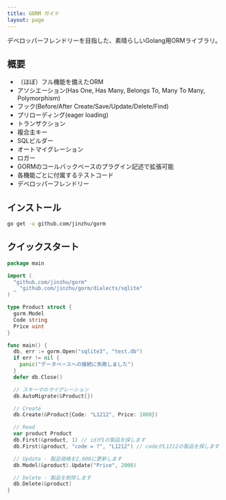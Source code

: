 ```yaml
---
title: GORM ガイド
layout: page
---
```

デベロッパーフレンドリーを目指した、素晴らしいGolang用ORMライブラリ。

## 概要

* （ほぼ）フル機能を備えたORM
* アソシエーション(Has One, Has Many, Belongs To, Many To Many, Polymorphism)
* フック(Before/After Create/Save/Update/Delete/Find)
* プリローディング(eager loading)
* トランザクション
* 複合主キー
* SQLビルダー
* オートマイグレーション
* ロガー
* GORMのコールバックベースのプラグイン記述で拡張可能
* 各機能ごとに付属するテストコード
* デベロッパーフレンドリー

## インストール

```sh
go get -u github.com/jinzhu/gorm
```

## クイックスタート

```go
package main

import (
  "github.com/jinzhu/gorm"
  _ "github.com/jinzhu/gorm/dialects/sqlite"
)

type Product struct {
  gorm.Model
  Code string
  Price uint
}

func main() {
  db, err := gorm.Open("sqlite3", "test.db")
  if err != nil {
    panic("データベースへの接続に失敗しました")
  }
  defer db.Close()

  // スキーマのマイグレーション
  db.AutoMigrate(&Product{})

  // Create
  db.Create(&Product{Code: "L1212", Price: 1000})

  // Read
  var product Product
  db.First(&product, 1) // idが1の製品を探します
  db.First(&product, "code = ?", "L1212") // codeがL1212の製品を探します

  // Update - 製品価格を2,000に更新します
  db.Model(&product).Update("Price", 2000)

  // Delete - 製品を削除します
  db.Delete(&product)
}
```
